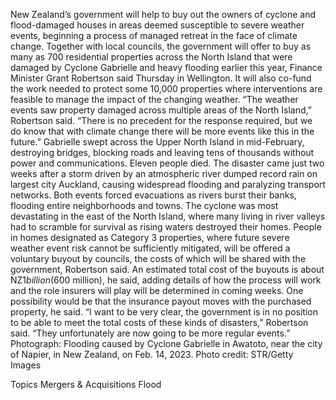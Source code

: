 New Zealand’s government will help to buy out the owners of cyclone and flood-damaged houses in areas deemed susceptible to severe weather events, beginning a process of managed retreat in the face of climate change.
Together with local councils, the government will offer to buy as many as 700 residential properties across the North Island that were damaged by Cyclone Gabrielle and heavy flooding earlier this year, Finance Minister Grant Robertson said Thursday in Wellington. It will also co-fund the work needed to protect some 10,000 properties where interventions are feasible to manage the impact of the changing weather.
“The weather events saw property damaged across multiple areas of the North Island,” Robertson said. “There is no precedent for the response required, but we do know that with climate change there will be more events like this in the future.”
Gabrielle swept across the Upper North Island in mid-February, destroying bridges, blocking roads and leaving tens of thousands without power and communications. Eleven people died. The disaster came just two weeks after a storm driven by an atmospheric river dumped record rain on largest city Auckland, causing widespread flooding and paralyzing transport networks.
Both events forced evacuations as rivers burst their banks, flooding entire neighborhoods and towns. The cyclone was most devastating in the east of the North Island, where many living in river valleys had to scramble for survival as rising waters destroyed their homes.
People in homes designated as Category 3 properties, where future severe weather event risk cannot be sufficiently mitigated, will be offered a voluntary buyout by councils, the costs of which will be shared with the government, Robertson said.
An estimated total cost of the buyouts is about NZ$1 billion ($600 million), he said, adding details of how the process will work and the role insurers will play will be determined in coming weeks. One possibility would be that the insurance payout moves with the purchased property, he said.
“I want to be very clear, the government is in no position to be able to meet the total costs of these kinds of disasters,” Robertson said. “They unfortunately are now going to be more regular events.”
Photograph: Flooding caused by Cyclone Gabrielle in Awatoto, near the city of Napier, in New Zealand, on Feb. 14, 2023. Photo credit: STR/Getty Images

Topics
Mergers & Acquisitions
Flood
